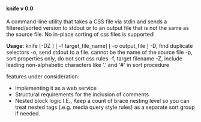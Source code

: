 #### knife v 0.0

A command-line utility that takes a CSS file via stdin and sends a filtered/sorted version to stdout or to an output file that is not the same as the source file. No in-place sorting of css files is supported!
 
**Usage**: knife [-DZ ] [ -f target_file_name] [ -o output_file ] 
-D, find duplicate selectors
-o, send stdout to a file. cannot be the name of the source file
-p, sort properties only, do not sort css rules
-f, target filename
-Z, include leading non-alphabetic characters like '.' and '#' in sort procedure

features under consideration:
+ Implementing it as a web service
+ Structural requirements for the inclusion of comments
+ Nested block logic
  I.E., Keep a count of brace nesting level so you can treat nested tags (.e.g. media query style rules) as a separate sort group if needed.
